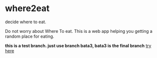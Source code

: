 where2eat
=========

<p>decide where to eat.</p>

Do not worry about Where To eat. This is a web app helping you getting a random place for eating.

**this is a test branch. just use branch bata3, bata3 is the final branch**
[try here](where2eat.sinaapp.com)
